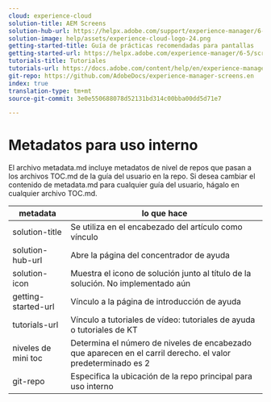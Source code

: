 ```yaml
---
cloud: experience-cloud
solution-title: AEM Screens
solution-hub-url: https://helpx.adobe.com/support/experience-manager/6-5.html
solution-image: help/assets/experience-cloud-logo-24.png
getting-started-title: Guía de prácticas recomendadas para pantallas
getting-started-url: https://helpx.adobe.com/experience-manager/6-5/screens/user-guide.html
tutorials-title: Tutoriales
tutorials-url: https://docs.adobe.com/content/help/en/experience-manager-screens/using/about-guide.html
git-repo: https://github.com/AdobeDocs/experience-manager-screens.en
index: true
translation-type: tm+mt
source-git-commit: 3e0e550688078d52131bd314c00bba00dd5d71e7

---
```



# Metadatos para uso interno

El archivo metadata.md incluye metadatos de nivel de repos que pasan a los archivos TOC.md de la guía del usuario en la repo. Si desea cambiar el contenido de metadata.md para cualquier guía del usuario, hágalo en cualquier archivo TOC.md.

| metadata | lo que hace |
|--- |--- |
| solution-title | Se utiliza en el encabezado del artículo como vínculo |
| solution-hub-url | Abre la página del concentrador de ayuda |
| solution-icon | Muestra el icono de solución junto al título de la solución. No implementado aún |
| getting-started-url | Vínculo a la página de introducción de ayuda |
| tutorials-url | Vínculo a tutoriales de vídeo: tutoriales de ayuda o tutoriales de KT |
| niveles de mini toc | Determina el número de niveles de encabezado que aparecen en el carril derecho. el valor predeterminado es 2 |
| git-repo | Especifica la ubicación de la repo principal para uso interno |

